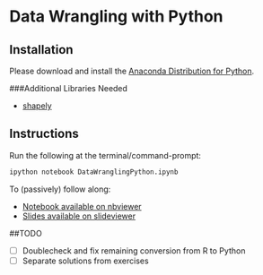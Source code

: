 # Data Wrangling with Python

## Installation
Please download and install the [Anaconda Distribution for Python](https://store.continuum.io/cshop/anaconda/).

###Additional Libraries Needed
- [shapely](http://toblerity.org/shapely/)

## Instructions
Run the following at the terminal/command-prompt:
```bash
ipython notebook DataWranglingPython.ipynb
```

To (passively) follow along:
- [Notebook available on nbviewer](http://nbviewer.ipython.org/github/yeesian/ORSoftwareTools2014/blob/master/DataWranglingPython/DataWranglingPython.ipynb)
- [Slides available on slideviewer](https://slideviewer.herokuapp.com/github/yeesian/ORSoftwareTools2014/blob/master/DataWranglingPython/DataWranglingPython.ipynb?create=1#/)

##TODO
- [ ] Doublecheck and fix remaining conversion from R to Python
- [ ] Separate solutions from exercises
